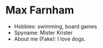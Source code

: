 # Max Farnham


- Hobbies: swimming, board games
- Spyname: Mister Krister
- About me (Fake): I love dogs.